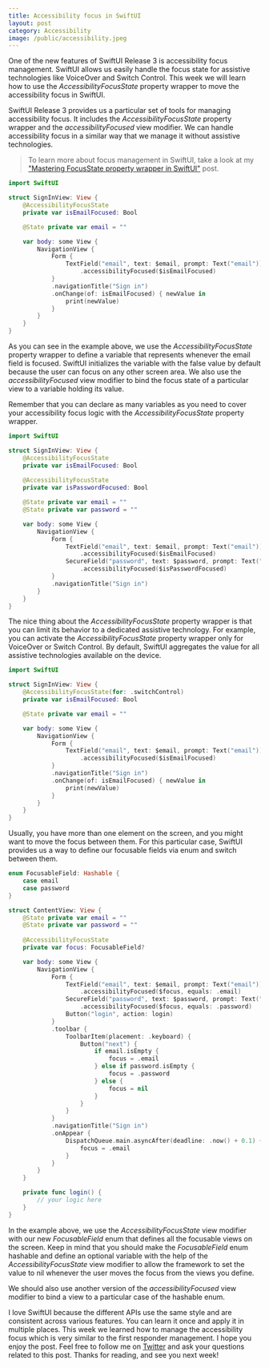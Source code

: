 ```yaml
---
title: Accessibility focus in SwiftUI
layout: post
category: Accessibility
image: /public/accessibility.jpeg
---
```


One of the new features of SwiftUI Release 3 is accessibility focus management. SwiftUI allows us easily handle the focus state for assistive technologies like VoiceOver and Switch Control. This week we will learn how to use the *AccessibilityFocusState* property wrapper to move the accessibility focus in SwiftUI.

SwiftUI Release 3 provides us a particular set of tools for managing accessibility focus. It includes the *AccessibilityFocusState* property wrapper and the *accessibilityFocused* view modifier. We can handle accessibility focus in a similar way that we manage it without assistive technologies.

> To learn more about focus management in SwiftUI, take a look at my ["Mastering FocusState property wrapper in SwiftUI"](/2021/08/24/mastering-focusstate-property-wrapper-in-swiftui/) post.

```swift
import SwiftUI

struct SignInView: View {
    @AccessibilityFocusState
    private var isEmailFocused: Bool

    @State private var email = ""

    var body: some View {
        NavigationView {
            Form {
                TextField("email", text: $email, prompt: Text("email"))
                    .accessibilityFocused($isEmailFocused)
            }
            .navigationTitle("Sign in")
            .onChange(of: isEmailFocused) { newValue in
                print(newValue)
            }
        }
    }
}
```

As you can see in the example above, we use the *AccessibilityFocusState* property wrapper to define a variable that represents whenever the email field is focused. SwiftUI initializes the variable with the false value by default because the user can focus on any other screen area. We also use the *accessibilityFocused* view modifier to bind the focus state of a particular view to a variable holding its value. 

Remember that you can declare as many variables as you need to cover your accessibility focus logic with the *AccessibilityFocusState* property wrapper.

```swift
import SwiftUI

struct SignInView: View {
    @AccessibilityFocusState
    private var isEmailFocused: Bool
    
    @AccessibilityFocusState
    private var isPasswordFocused: Bool

    @State private var email = ""
    @State private var password = ""

    var body: some View {
        NavigationView {
            Form {
                TextField("email", text: $email, prompt: Text("email"))
                    .accessibilityFocused($isEmailFocused)
                SecureField("password", text: $password, prompt: Text("password"))
                    .accessibilityFocused($isPasswordFocused)
            }
            .navigationTitle("Sign in")
        }
    }
}
```

The nice thing about the *AccessibilityFocusState* property wrapper is that you can limit its behavior to a dedicated assistive technology. For example, you can activate the *AccessibilityFocusState* property wrapper only for VoiceOver or Switch Control. By default, SwiftUI aggregates the value for all assistive technologies available on the device.     

```swift
import SwiftUI

struct SignInView: View {
    @AccessibilityFocusState(for: .switchControl)
    private var isEmailFocused: Bool

    @State private var email = ""

    var body: some View {
        NavigationView {
            Form {
                TextField("email", text: $email, prompt: Text("email"))
                    .accessibilityFocused($isEmailFocused)
            }
            .navigationTitle("Sign in")
            .onChange(of: isEmailFocused) { newValue in
                print(newValue)
            }
        }
    }
}
```

Usually, you have more than one element on the screen, and you might want to move the focus between them. For this particular case, SwiftUI provides us a way to define our focusable fields via enum and switch between them.

```swift
enum FocusableField: Hashable {
    case email
    case password
}

struct ContentView: View {
    @State private var email = ""
    @State private var password = ""
    
    @AccessibilityFocusState
    private var focus: FocusableField?

    var body: some View {
        NavigationView {
            Form {
                TextField("email", text: $email, prompt: Text("email"))
                    .accessibilityFocused($focus, equals: .email)
                SecureField("password", text: $password, prompt: Text("password"))
                    .accessibilityFocused($focus, equals: .password)
                Button("login", action: login)
            }
            .toolbar {
                ToolbarItem(placement: .keyboard) {
                    Button("next") {
                        if email.isEmpty {
                            focus = .email
                        } else if password.isEmpty {
                            focus = .password
                        } else {
                            focus = nil
                        }
                    }
                }
            }
            .navigationTitle("Sign in")
            .onAppear {
                DispatchQueue.main.asyncAfter(deadline: .now() + 0.1) {
                    focus = .email
                }
            }
        }
    }

    private func login() {
        // your logic here
    }
}
```

In the example above, we use the *AccessibilityFocusState* view modifier with our new *FocusableField* enum that defines all the focusable views on the screen. Keep in mind that you should make the *FocusableField* enum hashable and define an optional variable with the help of the *AccessibilityFocusState* view modifier to allow the framework to set the value to nil whenever the user moves the focus from the views you define. 

We should also use another version of the *accessibilityFocused* view modifier to bind a view to a particular case of the hashable enum.

I love SwiftUI because the different APIs use the same style and are consistent across various features. You can learn it once and apply it in multiple places. This week we learned how to manage the accessibility focus which is very similar to the first responder management. I hope you enjoy the post. Feel free to follow me on [Twitter](https://twitter.com/mecid) and ask your questions related to this post. Thanks for reading, and see you next week!
